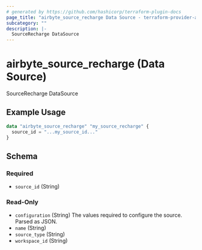 ```yaml
---
# generated by https://github.com/hashicorp/terraform-plugin-docs
page_title: "airbyte_source_recharge Data Source - terraform-provider-airbyte"
subcategory: ""
description: |-
  SourceRecharge DataSource
---
```


# airbyte_source_recharge (Data Source)

SourceRecharge DataSource

## Example Usage

```terraform
data "airbyte_source_recharge" "my_source_recharge" {
  source_id = "...my_source_id..."
}
```

<!-- schema generated by tfplugindocs -->
## Schema

### Required

- `source_id` (String)

### Read-Only

- `configuration` (String) The values required to configure the source. Parsed as JSON.
- `name` (String)
- `source_type` (String)
- `workspace_id` (String)
